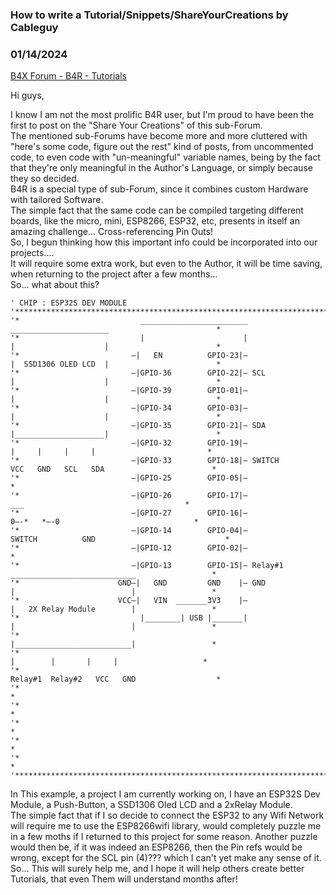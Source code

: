 ### How to write a Tutorial/Snippets/ShareYourCreations by Cableguy
### 01/14/2024
[B4X Forum - B4R - Tutorials](https://www.b4x.com/android/forum/threads/158621/)

Hi guys,  
  
I know I am not the most prolific B4R user, but I'm proud to have been the first to post on the "Share Your Creations" of this sub-Forum.  
The mentioned sub-Forums have become more and more cluttered with "here's some code, figure out the rest" kind of posts, from uncommented code, to even code with "un-meaningful" variable names, being by the fact that they're only meaningful in the Author's Language, or simply because they so decided.  
B4R is a special type of sub-Forum, since it combines custom Hardware with tailored Software.  
The simple fact that the same code can be compiled targeting different boards, like the micro, mini, ESP8266, ESP32, etc, presents in itself an amazing challenge… Cross-referencing Pin Outs!  
So, I begun thinking how this important info could be incorporated into our projects….  
It will require some extra work, but even to the Author, it will be time saving, when returning to the project after a few months…  
So… what about this?  

```B4X
' CHIP : ESP32S DEV MODULE  
'*************************************************************************************************************************  
'*                           ________________________                      ______________________                        *  
'*                           |                      |                      |                    |                        *  
'*                         –|   EN          GPIO-23|–                    |  SSD1306 OLED LCD  |                        *  
'*                         –|GPIO-36        GPIO-22|– SCL                |                    |                        *  
'*                         –|GPIO-39        GPIO-01|–                    |                    |                        *  
'*                         –|GPIO-34        GPIO-03|–                    |                    |                        *  
'*                         –|GPIO-35        GPIO-21|– SDA                |____________________|                        *  
'*                         –|GPIO-32        GPIO-19|–                      |     |     |     |                         *  
'*                         –|GPIO-33        GPIO-18|– SWITCH              VCC   GND   SCL   SDA                        *  
'*                         –|GPIO-25        GPIO-05|–                                                                  *  
'*                         –|GPIO-26        GPIO-17|–                           ___                                    *  
'*                         –|GPIO-27        GPIO-16|–                     0—-*   *—-0                              *  
'*                         –|GPIO-14        GPIO-04|–                  SWITCH          GND                             *  
'*                         –|GPIO-12        GPIO-02|–                                                                  *  
'*                         –|GPIO-13        GPIO-15|– Relay#1             ____________________________                 *  
'*                      GND–|   GND         GND    |– GND                 |                          |                 *  
'*                      VCC–|   VIN  _______3V3    |–                     |   2X Relay Module        |                 *  
'*                           |________| USB |_______|                       |                          |                 *  
'*                                                                          |__________________________|                 *  
'*                                                                            |        |       |     |                   *  
'*                                                                         Relay#1  Relay#2   VCC   GND                  *  
'*                                                                                                                       *  
'*                                                                                                                       *  
'*                                                                                                                       *  
'*                                                                                                                       *  
'*                                                                                                                       *  
'*************************************************************************************************************************
```

  
  
In This example, a project I am currently working on, I have an ESP32S Dev Module, a Push-Button, a SSD1306 Oled LCD and a 2xRelay Module.  
The simple fact that if I so decide to connect the ESP32 to any Wifi Network will require me to use the ESP8266wifi library, would completely puzzle me in a few moths if I returned to this project for some reason. Another puzzle would then be, if it was indeed an ESP8266, then the Pin refs would be wrong, except for the SCL pin (4)??? which I can't yet make any sense of it.  
So… This will surely help me, and I hope it will help others create better Tutorials, that even Them will understand months after!